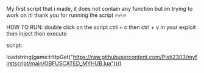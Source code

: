 My first script that i made, it does not contain any function but im trying to work on it! thank you for running the script 🔥🔥🔥

HOW TO RUN:
double click on the script
ctrl + c
then ctrl + v in your exploit
then inject
then execute

script:

loadstring(game:HttpGet("https://raw.githubusercontent.com/Pisti2303/myfirstscript/main/OBFUSCATED_MYHUB.lua"))()

